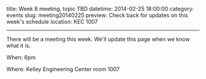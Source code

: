 title: Week 8 meeting, topic TBD
datetime: 2014-02-25 18:00:00
category: events
slug: meeting20140225
preview: Check back for updates on this week's schedule
location: KEC 1007

---

There will be a meeting this week. We'll update this page when we know what it is.

When: 6pm

Where: Kelley Engineering Center room 1007
